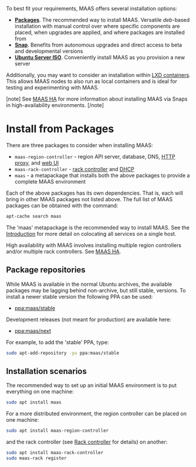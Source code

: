 To best fit your requirements, MAAS offers several installation options:

- **[Packages][install-from-packages]**. The recommended way to install MAAS.
  Versatile *deb*-based installation with manual control over where specific
  components are placed, when upgrades are applied, and where packages are
  installed from
- **[Snap][install-from-snap]**. Benefits from autonomous upgrades and direct
  access to beta and developmental versions
- **[Ubuntu Server ISO][install-from-iso]**. Conveniently install MAAS as you provision a new
  server

Additionally, you may want to consider an installation within
[LXD containers][install-with-lxd]. This allows MAAS nodes to also run as
local containers and is ideal for testing and experimenting with MAAS.

[note]
See [MAAS HA][maas-ha] for more information about installing MAAS via Snaps
in high-availability environments.
[/note]

# Install from Packages

There are three packages to consider when installing MAAS:

- `maas-region-controller` - region API server, database, DNS,
  [HTTP proxy][proxy], and [web UI][webui]
- `maas-rack-controller` - [rack controller][rackd] and [DHCP][dhcp]
- `maas` - a metapackage that installs both the above packages to provide a
  complete MAAS environment

Each of the above packages has its own dependencies. That is, each will bring
in other MAAS packages not listed above. The full list of MAAS packages can be
obtained with the command:

```bash
apt-cache search maas
```

The 'maas' metapackage is the recommended way to install MAAS. See the
[Introduction][all-in-one] for more detail on colocating all services on a
single host.

High availability with MAAS involves installing multiple region controllers
and/or multiple rack controllers. See [MAAS HA][maas-ha].


## Package repositories

While MAAS is available in the normal Ubuntu archives, the available packages
may be lagging behind non-archive, but still stable, versions. To install a
newer stable version the following PPA can be used:

- [ppa:maas/stable][ppa_maas-stable]

Development releases (not meant for production) are available here:

- [ppa:maas/next][ppa_maas-next]

For example, to add the 'stable' PPA, type:

```bash
sudo apt-add-repository -yu ppa:maas/stable
```

## Installation scenarios

The recommended way to set up an initial MAAS environment is to put everything
on one machine:

```bash
sudo apt install maas
```

For a more distributed environment, the region controller can be placed on one
machine:

```bash
sudo apt install maas-region-controller
```

and the rack controller (see [Rack controller][rackd] for details) on another:

```bash
sudo apt install maas-rack-controller
sudo maas-rack register
```


<!-- LINKS -->

[proxy]: installconfig-network-proxy.md
[webui]: installconfig-webui.md
[rackd]: installconfig-rack.md
[dhcp]: installconfig-network-dhcp.md
[all-in-one]: index.md#key-components-and-colocation-of-all-services
[maas-ha]: manage-ha.md
[ppa_maas-stable]: https://launchpad.net/~maas/+archive/ubuntu/stable
[ppa_maas-next]: https://launchpad.net/~maas/+archive/ubuntu/next
[install-from-iso]: installconfig-iso-install.md
[install-from-packages]: installconfig-package-install.md
[install-from-snap]: installconfig-snap-install.md
[install-with-lxd]: installconfig-lxd-install.md
